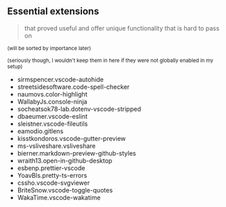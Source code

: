 ## Essential extensions

> that proved useful and offer unique functionality that is hard to pass on

<sub>(will be sorted by importance later)</sub>

<sup>(seriously though, I wouldn't keep them in here if they were not globally enabled in my setup)</sup>

- sirmspencer.vscode-autohide
- streetsidesoftware.code-spell-checker
- naumovs.color-highlight
- WallabyJs.console-ninja
- socheatsok78-lab.dotenv-vscode-stripped
- dbaeumer.vscode-eslint
- sleistner.vscode-fileutils
- eamodio.gitlens
- kisstkondoros.vscode-gutter-preview
- ms-vsliveshare.vsliveshare
- bierner.markdown-preview-github-styles
- wraith13.open-in-github-desktop
- esbenp.prettier-vscode
- YoavBls.pretty-ts-errors
- cssho.vscode-svgviewer
- BriteSnow.vscode-toggle-quotes
- WakaTime.vscode-wakatime
